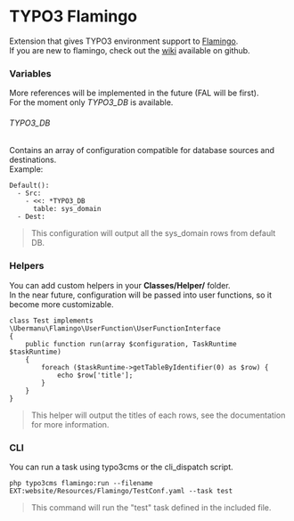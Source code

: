# TYPO3 Flamingo

Extension that gives TYPO3 environment support to [Flamingo](https://github.com/ubermanu/flamingo).<br>
If you are new to flamingo, check out the [wiki](https://github.com/ubermanu/flamingo/wiki) available on github.

### Variables

More references will be implemented in the future (FAL will be first).<br>
For the moment only *TYPO3_DB* is available.

###### TYPO3_DB

Contains an array of configuration compatible for database sources and destinations.<br>
Example:

    Default():
      - Src:
        - <<: *TYPO3_DB
          table: sys_domain
      - Dest:

> This configuration will output all the sys_domain rows from default DB.

### Helpers

You can add custom helpers in your **Classes/Helper/** folder.<br>
In the near future, configuration will be passed into user functions, so it become more customizable.

    class Test implements \Ubermanu\Flamingo\UserFunction\UserFunctionInterface
    {
        public function run(array $configuration, TaskRuntime $taskRuntime)
        {
            foreach ($taskRuntime->getTableByIdentifier(0) as $row) {
                echo $row['title'];
            }
        }
    }

> This helper will output the titles of each rows, see the documentation for more information.

### CLI

You can run a task using typo3cms or the cli_dispatch script.

    php typo3cms flamingo:run --filename EXT:website/Resources/Flamingo/TestConf.yaml --task test

> This command will run the "test" task defined in the included file.
